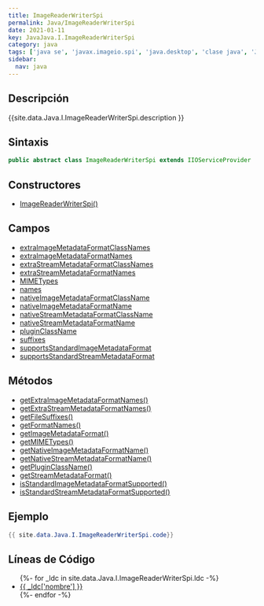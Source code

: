 ```yaml
---
title: ImageReaderWriterSpi
permalink: Java/ImageReaderWriterSpi
date: 2021-01-11
key: JavaJava.I.ImageReaderWriterSpi
category: java
tags: ['java se', 'javax.imageio.spi', 'java.desktop', 'clase java', 'Java 1.0']
sidebar: 
  nav: java
---
```


## Descripción
{{site.data.Java.I.ImageReaderWriterSpi.description }}

## Sintaxis
~~~java
public abstract class ImageReaderWriterSpi extends IIOServiceProvider
~~~

## Constructores
* [ImageReaderWriterSpi()](/Java/ImageReaderWriterSpi/ImageReaderWriterSpi/)

## Campos
* [extraImageMetadataFormatClassNames](/Java/ImageReaderWriterSpi/extraImageMetadataFormatClassNames)
* [extraImageMetadataFormatNames](/Java/ImageReaderWriterSpi/extraImageMetadataFormatNames)
* [extraStreamMetadataFormatClassNames](/Java/ImageReaderWriterSpi/extraStreamMetadataFormatClassNames)
* [extraStreamMetadataFormatNames](/Java/ImageReaderWriterSpi/extraStreamMetadataFormatNames)
* [MIMETypes](/Java/ImageReaderWriterSpi/MIMETypes)
* [names](/Java/ImageReaderWriterSpi/names)
* [nativeImageMetadataFormatClassName](/Java/ImageReaderWriterSpi/nativeImageMetadataFormatClassName)
* [nativeImageMetadataFormatName](/Java/ImageReaderWriterSpi/nativeImageMetadataFormatName)
* [nativeStreamMetadataFormatClassName](/Java/ImageReaderWriterSpi/nativeStreamMetadataFormatClassName)
* [nativeStreamMetadataFormatName](/Java/ImageReaderWriterSpi/nativeStreamMetadataFormatName)
* [pluginClassName](/Java/ImageReaderWriterSpi/pluginClassName)
* [suffixes](/Java/ImageReaderWriterSpi/suffixes)
* [supportsStandardImageMetadataFormat](/Java/ImageReaderWriterSpi/supportsStandardImageMetadataFormat)
* [supportsStandardStreamMetadataFormat](/Java/ImageReaderWriterSpi/supportsStandardStreamMetadataFormat)

## Métodos
* [getExtraImageMetadataFormatNames()](/Java/ImageReaderWriterSpi/getExtraImageMetadataFormatNames)
* [getExtraStreamMetadataFormatNames()](/Java/ImageReaderWriterSpi/getExtraStreamMetadataFormatNames)
* [getFileSuffixes()](/Java/ImageReaderWriterSpi/getFileSuffixes)
* [getFormatNames()](/Java/ImageReaderWriterSpi/getFormatNames)
* [getImageMetadataFormat()](/Java/ImageReaderWriterSpi/getImageMetadataFormat)
* [getMIMETypes()](/Java/ImageReaderWriterSpi/getMIMETypes)
* [getNativeImageMetadataFormatName()](/Java/ImageReaderWriterSpi/getNativeImageMetadataFormatName)
* [getNativeStreamMetadataFormatName()](/Java/ImageReaderWriterSpi/getNativeStreamMetadataFormatName)
* [getPluginClassName()](/Java/ImageReaderWriterSpi/getPluginClassName)
* [getStreamMetadataFormat()](/Java/ImageReaderWriterSpi/getStreamMetadataFormat)
* [isStandardImageMetadataFormatSupported()](/Java/ImageReaderWriterSpi/isStandardImageMetadataFormatSupported)
* [isStandardStreamMetadataFormatSupported()](/Java/ImageReaderWriterSpi/isStandardStreamMetadataFormatSupported)

## Ejemplo
~~~java
{{ site.data.Java.I.ImageReaderWriterSpi.code}}
~~~

## Líneas de Código
<ul>
{%- for _ldc in site.data.Java.I.ImageReaderWriterSpi.ldc -%}
   <li>
       <a href="{{_ldc['url'] }}">{{ _ldc['nombre'] }}</a>
   </li>
{%- endfor -%}
</ul>
